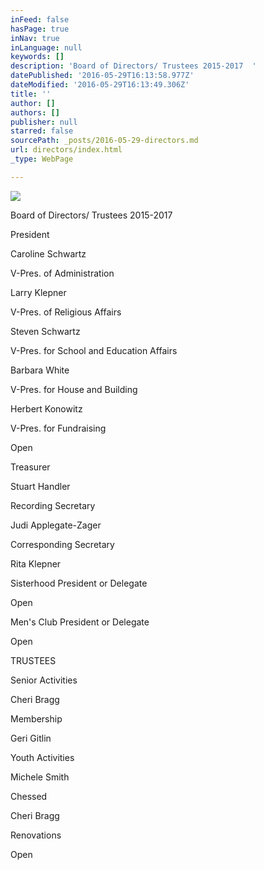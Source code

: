 ```yaml
---
inFeed: false
hasPage: true
inNav: true
inLanguage: null
keywords: []
description: 'Board of Directors/ Trustees 2015-2017  '
datePublished: '2016-05-29T16:13:58.977Z'
dateModified: '2016-05-29T16:13:49.306Z'
title: ''
author: []
authors: []
publisher: null
starred: false
sourcePath: _posts/2016-05-29-directors.md
url: directors/index.html
_type: WebPage

---
```

![](https://the-grid-user-content.s3-us-west-2.amazonaws.com/b0b75fdd-a40b-4759-be42-e55e355f033b.jpg)

Board of Directors/ Trustees 2015-2017 

President

Caroline Schwartz 

V-Pres. of Administration

Larry Klepner 

V-Pres. of Religious Affairs

Steven Schwartz 

V-Pres. for School and Education Affairs

Barbara White 

V-Pres. for House and Building

Herbert Konowitz 

V-Pres. for Fundraising 

Open 

Treasurer

Stuart Handler 

Recording Secretary

Judi Applegate-Zager 

Corresponding Secretary

Rita Klepner 

Sisterhood President or Delegate 

Open 

Men's Club President or Delegate 

Open 

TRUSTEES 

Senior Activities

Cheri Bragg

Membership

Geri Gitlin

Youth Activities

Michele Smith

Chessed

Cheri Bragg 

Renovations

Open